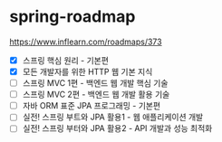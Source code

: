 # spring-roadmap


https://www.inflearn.com/roadmaps/373
- [x] 스프링 핵심 원리 - 기본편
- [x] 모든 개발자를 위한 HTTP 웹 기본 지식
- [ ] 스프링 MVC 1편 - 백엔드 웹 개발 핵심 기술
- [ ] 스프링 MVC 2편 - 백엔드 웹 개발 활용 기술
- [ ] 자바 ORM 표준 JPA 프로그래밍 - 기본편
- [ ] 실전! 스프링 부트와 JPA 활용1 - 웹 애플리케이션 개발
- [ ] 실전! 스프링 부터와 JPA 활용2 - API 개발과 성능 최적화

